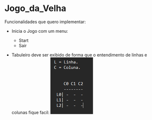 # Jogo_da_Velha
 Funcionalidades que quero implementar:

- Inicia o Jogo com um menu:
  - Start
  - Sair

- Tabuleiro deve ser exibido de forma que o entendimento de linhas e colunas fique facil:
  ![img.png](img.png)
  